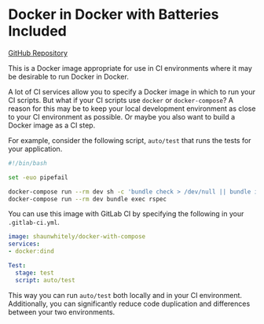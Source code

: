 # Docker in Docker with Batteries Included

[GitHub Repository](https://github.com/shaun-whitely/docker-with-compose)

This is a Docker image appropriate for use in CI environments where it may be desirable to run Docker in Docker.

A lot of CI services allow you to specify a Docker image in which to run your CI scripts. But what if your CI scripts use `docker` or `docker-compose`? A reason for this may be to keep your local development environment as close to your CI environment as possible. Or maybe you also want to build a Docker image as a CI step.

For example, consider the following script, `auto/test` that runs the tests for your application.

```bash
#!/bin/bash

set -euo pipefail

docker-compose run --rm dev sh -c 'bundle check > /dev/null || bundle install'
docker-compose run --rm dev bundle exec rspec
```

You can use this image with GitLab CI by specifying the following in your `.gitlab-ci.yml`.

```yaml
image: shaunwhitely/docker-with-compose
services:
- docker:dind

Test:
  stage: test
  script: auto/test
```

This way you can run `auto/test` both locally and in your CI environment. Additionally, you can significantly reduce code duplication and differences between your two environments.